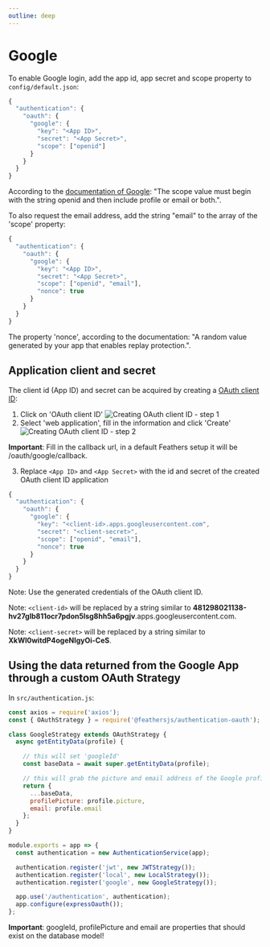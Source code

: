 ```yaml
---
outline: deep
---
```


# Google

To enable Google login, add the app id, app secret and scope property to `config/default.json`:

```js
{
  "authentication": {
    "oauth": {
      "google": {
        "key": "<App ID>",
        "secret": "<App Secret>",
        "scope": ["openid"]
      }
    }
  }
}
```

According to the [documentation of Google](https://developers.google.com/identity/protocols/OpenIDConnect#scope-param):
"The scope value must begin with the string openid and then include profile or email or both.".


To also request the email address, add the string "email" to the array of the 'scope' property:
```js
{
  "authentication": {
    "oauth": {
      "google": {
        "key": "<App ID>",
        "secret": "<App Secret>",
        "scope": ["openid", "email"],
        "nonce": true
      }
    }
  }
}
```

The property 'nonce', according to the documentation: "A random value generated by your app that enables replay protection.".

## Application client and secret

The client id (App ID) and secret can be acquired by creating a [OAuth client ID](https://console.developers.google.com/apis/credentials):
1. Click on 'OAuth client ID'
![Creating OAuth client ID - step 1](https://bartduisters.com/img/feathers/oauth-client-id-1.png)
2. Select 'web application', fill in the information and click 'Create'
![Creating OAuth client ID - step 2](https://bartduisters.com/img/feathers/oauth-client-id-2.png)

**Important**: Fill in the callback url, in a default Feathers setup it will be /oauth/google/callback.

3. Replace `<App ID>` and `<App Secret>` with the id and secret of the created OAuth client ID application

```js
{
  "authentication": {
    "oauth": {
      "google": {
        "key": "<client-id>.apps.googleusercontent.com",
        "secret": "<client-secret>",
        "scope": ["openid", "email"],
        "nonce": true
      }
    }
  }
}
```

Note: Use the generated credentials of the OAuth client ID.

Note: `<client-id>` will be replaced by a string similar to **481298021138-hv27glb811ocr7pdon5lsg8hh5a6pgjv**.apps.googleusercontent.com.

Note: `<client-secret>` will be replaced by a string similar to **XkWl0witdP4ogeNIgyOi-CeS**.

## Using the data returned from the Google App through a custom OAuth Strategy

In `src/authentication.js`:

```js
const axios = require('axios');
const { OAuthStrategy } = require('@feathersjs/authentication-oauth');

class GoogleStrategy extends OAuthStrategy {
  async getEntityData(profile) {

    // this will set 'googleId'
    const baseData = await super.getEntityData(profile);

    // this will grab the picture and email address of the Google profile
    return {
      ...baseData,
      profilePicture: profile.picture,
      email: profile.email
    };
  }
}

module.exports = app => {
  const authentication = new AuthenticationService(app);

  authentication.register('jwt', new JWTStrategy());
  authentication.register('local', new LocalStrategy());
  authentication.register('google', new GoogleStrategy());

  app.use('/authentication', authentication);
  app.configure(expressOauth());
};
```
**Important**: googleId, profilePicture and email are properties that should exist on the database model!


